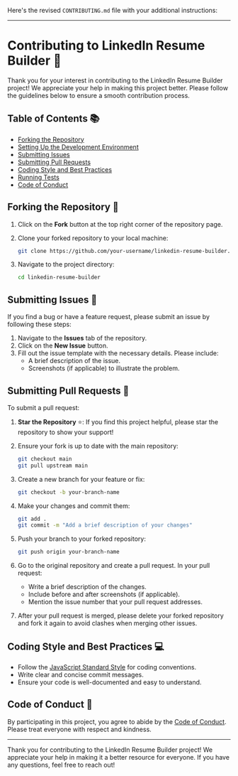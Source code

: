 Here's the revised `CONTRIBUTING.md` file with your additional instructions:

---

# Contributing to LinkedIn Resume Builder 🤝

Thank you for your interest in contributing to the LinkedIn Resume Builder project! We appreciate your help in making this project better. Please follow the guidelines below to ensure a smooth contribution process.

## Table of Contents 📚

- [Forking the Repository](#forking-the-repository)
- [Setting Up the Development Environment](#setting-up-the-development-environment)
- [Submitting Issues](#submitting-issues)
- [Submitting Pull Requests](#submitting-pull-requests)
- [Coding Style and Best Practices](#coding-style-and-best-practices)
- [Running Tests](#running-tests)
- [Code of Conduct](#code-of-conduct)

## Forking the Repository 🍴

1. Click on the **Fork** button at the top right corner of the repository page.
2. Clone your forked repository to your local machine:

   ```bash
   git clone https://github.com/your-username/linkedin-resume-builder.git
   ```

3. Navigate to the project directory:

   ```bash
   cd linkedin-resume-builder
   ```


## Submitting Issues 🐛

If you find a bug or have a feature request, please submit an issue by following these steps:

1. Navigate to the **Issues** tab of the repository.
2. Click on the **New Issue** button.
3. Fill out the issue template with the necessary details. Please include:
   - A brief description of the issue.
   - Screenshots (if applicable) to illustrate the problem.

## Submitting Pull Requests 🔄

To submit a pull request:

1. **Star the Repository** ⭐: If you find this project helpful, please star the repository to show your support!

2. Ensure your fork is up to date with the main repository:

   ```bash
   git checkout main
   git pull upstream main
   ```

3. Create a new branch for your feature or fix:

   ```bash
   git checkout -b your-branch-name
   ```

4. Make your changes and commit them:

   ```bash
   git add .
   git commit -m "Add a brief description of your changes"
   ```

5. Push your branch to your forked repository:

   ```bash
   git push origin your-branch-name
   ```

6. Go to the original repository and create a pull request. In your pull request:
   - Write a brief description of the changes.
   - Include before and after screenshots (if applicable).
   - Mention the issue number that your pull request addresses.

7. After your pull request is merged, please delete your forked repository and fork it again to avoid clashes when merging other issues.

## Coding Style and Best Practices 💻

- Follow the [JavaScript Standard Style](https://standardjs.com/) for coding conventions.
- Write clear and concise commit messages.
- Ensure your code is well-documented and easy to understand.



## Code of Conduct 📜

By participating in this project, you agree to abide by the [Code of Conduct](CODE_OF_CONDUCT.md). Please treat everyone with respect and kindness.

---

Thank you for contributing to the LinkedIn Resume Builder project! We appreciate your help in making it a better resource for everyone. If you have any questions, feel free to reach out!

